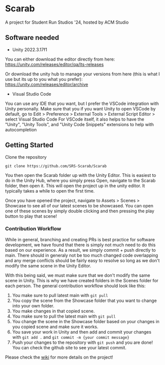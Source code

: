 # Scarab
A project for Student Run Studios '24, hosted by ACM Studio

## Software needed
- Unity 2022.3.17f1

You can either download the editor directly from here:
https://unity.com/releases/editor/qa/lts-releases

Or download the unity hub to manage your versions from here (this is what I use but its up to you what you prefer):
https://unity.com/releases/editor/archive

- Visual Studio Code

You can use any IDE that you want, but I prefer the VSCode integration with Unity personally.
Make sure that you if you want Unity to open VSCode by default, go to Edit > Preference > External Tools > External Script Editor > select Visual Studio Code
For VSCode itself, it also helps to have the "Unity", "Unity Tools", and "Unity Code Snippets" extensions to help with autocompletion

## Getting Started
Clone the repository
```
git clone https://github.com/SRS-Scarab/Scarab
```
You then open the Scarab folder up with the Unity Editor. This is easiest to do in the Unity Hub, where you simply press Open, navigate to the Scarab folder, then open it. This will open the project up in the unity editor. It typically takes a while to open the first time.

Once you have opened the project, navigate to Assets > Scenes > Showcase to see all of our latest scenes to be showcased. You can open one of these scenes by simply double clicking and then pressing the play button to play that scene!

### Contribution Workflow
While in general, branching and creating PRs is best practice for software development, we have found that there is simply not much need to do this based on our experience. As a result, we simply commit + push directly to main. There should in generaly not be too much changed code overlapping and any merge conflicts should be fairly easy to resolve so long as we don't modify the same scene in the Unity Editor.

With this being said, we must make sure that we don't modify the same scene in Unity. This is why we have created folders in the Scenes folder for each person. The general contribution workflow should look like this:
1. You make sure to pull latest main with `git pull`
2. You copy the scene from the Showcase folder that you want to change into your own folder.
3. You make changes in that copied scene.
4. You make sure to pull the latest main with `git pull`
5. You change the scene in the Showcase folder based on your changes in you copied scene and make sure it works.
6. You save your work in Unity and then add and commit your changes with `git add .` and `git commit -m {your commit message}`
7. Push your changes to the repository with `git push` and you are done! You can check the github site to see your latest commit.

Please check the [wiki](https://github.com/SRS-Scarab/Scarab/wiki/) for more details on the project!
